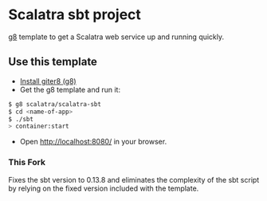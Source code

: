 # Scalatra sbt project #


[g8](http://github.com/n8han/giter8) template to get a Scalatra web service up and running quickly.

## Use this template ##

- [Install giter8 (g8)](https://github.com/n8han/giter8)
- Get the g8 template and run it:

```sh
$ g8 scalatra/scalatra-sbt
$ cd <name-of-app>
$ ./sbt
> container:start
```

- Open [http://localhost:8080/](http://localhost:8080/) in your browser.

### This Fork

Fixes the sbt version to 0.13.8 and eliminates the complexity of the sbt
script by relying on the fixed version included with the template.

